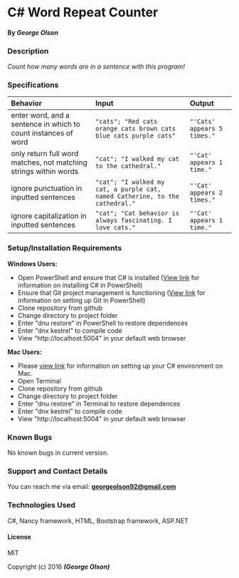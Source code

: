 # C&#35; Word Repeat Counter
#### By _George Olson_

### Description
_Count how many words are in a sentence with this program!_

### Specifications
| Behavior | Input | Output |
|:---  | :---  | :----  |
|enter word, and a sentence in which to count instances of word| `"cats"; "Red cats orange cats brown cats blue cats purple cats"`| `"'Cats' appears 5 times."`|
|only return full word matches, not matching strings within words| `"cat"; "I walked my cat to the cathedral."`| `"'Cat' appears 1 time."`|
|ignore punctuation in inputted sentences| `"cat"; "I walked my cat, a purple cat, named Catherine, to the cathedral."`| `"'Cat' appears 2 times."`|
|ignore capitalization in inputted sentences| `"cat"; "Cat behavior is always fascinating. I love cats."`| `"'Cat' appears 1 time."`|

### Setup/Installation Requirements

**Windows Users:**
* Open PowerShell and ensure that C&#35; is installed (<a href="https://www.learnhowtoprogram.com/c/getting-started-with-c/installing-c">View link</a> for information on installing C&#35; in PowerShell)
* Ensure that Git project management is functioning (<a href="https://www.learnhowtoprogram.com/c/getting-started-with-c/git-project-setup-for-windows">View link</a> for information on setting up Git in PowerShell)
* Clone repository from github
* Change directory to project folder
* Enter "dnu restore" in PowerShell to restore dependences
* Enter "dnx kestrel" to compile code
* View "http://localhost:5004" in your default web browser

**Mac Users:**
* Please <a href="https://www.learnhowtoprogram.com/c/getting-started-with-c/installing-c">view link</a> for information on setting up your C&#35; environment on Mac.
* Open Terminal
* Clone repository from github
* Change directory to project folder
* Enter "dnu restore" in Terminal to restore dependences
* Enter "dnx kestrel" to compile code
* View "http://localhost:5004" in your default web browser

### Known Bugs
No known bugs in current version.

### Support and Contact Details
You can reach me via email: **georgeolson92@gmail.com**

### Technologies Used
C&#35;, Nancy framework, HTML, Bootstrap framework, ASP.NET

#### License
MIT

Copyright (c) 2016 **_(George Olson)_**
